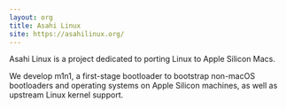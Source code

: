 ```yaml
---
layout: org
title: Asahi Linux
site: https://asahilinux.org/
---
```

Asahi Linux is a project dedicated to porting Linux to Apple Silicon
Macs.

We develop m1n1, a first-stage bootloader to bootstrap non-macOS
bootloaders and operating systems on Apple Silicon machines, as well as
upstream Linux kernel support.
